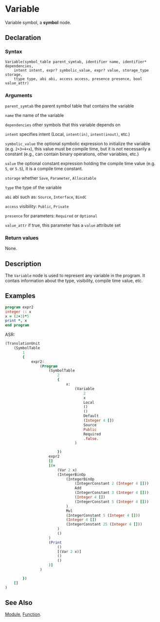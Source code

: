 # Variable

Variable symbol, a **symbol** node.

## Declaration

### Syntax

```
Variable(symbol_table parent_symtab, identifier name, identifier* dependencies,
    intent intent, expr? symbolic_value, expr? value, storage_type storage,
    ttype type, abi abi, access access, presence presence, bool value_attr)
```

### Arguments

`parent_symtab` the parent symbol table that contains the variable

`name` the name of the variable

`dependencies` other symbols that this variable depends on

`intent` specifies intent (Local, `intent(in)`, `intent(inout)`, etc.)

`symbolic_value` the optional symbolic expression to initialize the variable
(e.g. `2+3+4+x`), this value must be compile time, but it is not necessarily a
constant (e.g., can contain binary operations, other variables, etc.)

`value` the optional constant expression holding the compile time value
(e.g. `5`, or `5.5`), it is a compile time constant.

`storage` whether `Save`, `Parameter`, `Allocatable`

`type` the type of the variable

`abi` abi such as: `Source`, `Interface`, `BindC`

`access` visibility: `Public`, `Private`

`presence` for parameters: `Required` or `Optional`

`value_attr` if true, this parameter has a `value` attribute set

### Return values

None.

## Description

The `Variable` node is used to represent any variable in the program. It
contais information about the type, visibility, compile time value, etc.


## Examples

```fortran
program expr2
integer :: x
x = (2+3)*5
print *, x
end program
```

ASR:

```fortran
(TranslationUnit
    (SymbolTable
        1
        {
            expr2:
                (Program
                    (SymbolTable
                        2
                        {
                            x:
                                (Variable
                                    2
                                    x
                                    Local
                                    ()
                                    ()
                                    Default
                                    (Integer 4 [])
                                    Source
                                    Public
                                    Required
                                    .false.
                                )

                        })
                    expr2
                    []
                    [(=
                        (Var 2 x)
                        (IntegerBinOp
                            (IntegerBinOp
                                (IntegerConstant 2 (Integer 4 []))
                                Add
                                (IntegerConstant 3 (Integer 4 []))
                                (Integer 4 [])
                                (IntegerConstant 5 (Integer 4 []))
                            )
                            Mul
                            (IntegerConstant 5 (Integer 4 []))
                            (Integer 4 [])
                            (IntegerConstant 25 (Integer 4 []))
                        )
                        ()
                    )
                    (Print
                        ()
                        [(Var 2 x)]
                        ()
                        ()
                    )]
                )

        })
    []
)

```
## See Also

[Module](Module.md), [Function](Function.md).
